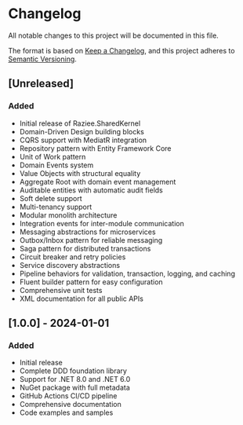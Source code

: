 # Changelog

All notable changes to this project will be documented in this file.

The format is based on [Keep a Changelog](https://keepachangelog.com/en/1.0.0/),
and this project adheres to [Semantic Versioning](https://semver.org/spec/v2.0.0.html).

## [Unreleased]

### Added
- Initial release of Raziee.SharedKernel
- Domain-Driven Design building blocks
- CQRS support with MediatR integration
- Repository pattern with Entity Framework Core
- Unit of Work pattern
- Domain Events system
- Value Objects with structural equality
- Aggregate Root with domain event management
- Auditable entities with automatic audit fields
- Soft delete support
- Multi-tenancy support
- Modular monolith architecture
- Integration events for inter-module communication
- Messaging abstractions for microservices
- Outbox/Inbox pattern for reliable messaging
- Saga pattern for distributed transactions
- Circuit breaker and retry policies
- Service discovery abstractions
- Pipeline behaviors for validation, transaction, logging, and caching
- Fluent builder pattern for easy configuration
- Comprehensive unit tests
- XML documentation for all public APIs

## [1.0.0] - 2024-01-01

### Added
- Initial release
- Complete DDD foundation library
- Support for .NET 8.0 and .NET 6.0
- NuGet package with full metadata
- GitHub Actions CI/CD pipeline
- Comprehensive documentation
- Code examples and samples
